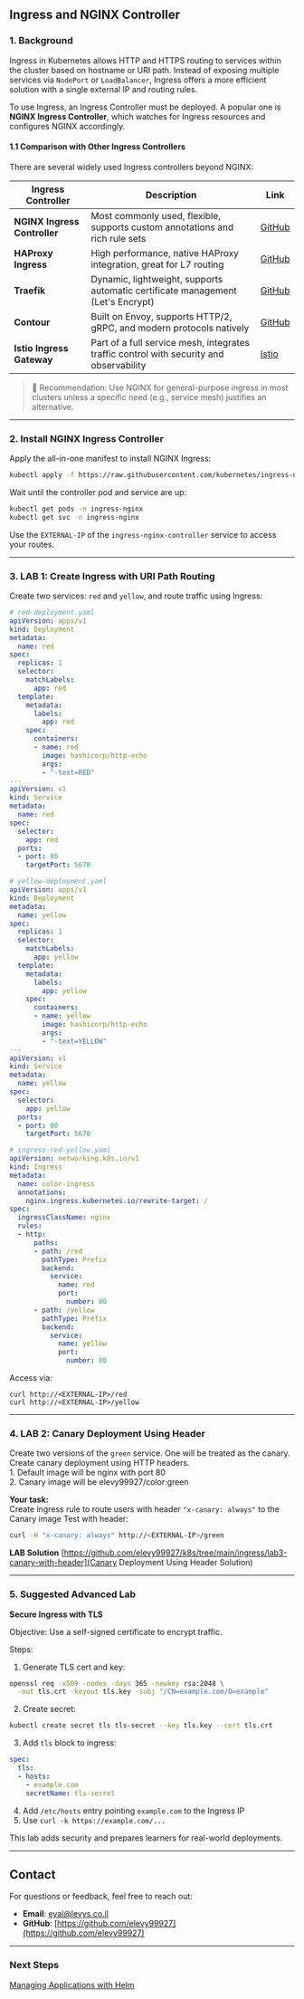 ## Ingress and NGINX Controller

### 1. Background

Ingress in Kubernetes allows HTTP and HTTPS routing to services within the cluster based on hostname or URI path. Instead of exposing multiple services via `NodePort` or `LoadBalancer`, Ingress offers a more efficient solution with a single external IP and routing rules.

To use Ingress, an Ingress Controller must be deployed. A popular one is **NGINX Ingress Controller**, which watches for Ingress resources and configures NGINX accordingly.

#### 1.1 Comparison with Other Ingress Controllers

There are several widely used Ingress controllers beyond NGINX:

| Ingress Controller           | Description                                                                             | Link                                                                                    |
| ---------------------------- | --------------------------------------------------------------------------------------- | --------------------------------------------------------------------------------------- |
| **NGINX Ingress Controller** | Most commonly used, flexible, supports custom annotations and rich rule sets            | [GitHub](https://github.com/kubernetes/ingress-nginx)                                   |
| **HAProxy Ingress**          | High performance, native HAProxy integration, great for L7 routing                      | [GitHub](https://github.com/jcmoraisjr/haproxy-ingress)                                 |
| **Traefik**                  | Dynamic, lightweight, supports automatic certificate management (Let's Encrypt)         | [GitHub](https://github.com/traefik/traefik)                                            |
| **Contour**                  | Built on Envoy, supports HTTP/2, gRPC, and modern protocols natively                    | [GitHub](https://github.com/projectcontour/contour)                                     |
| **Istio Ingress Gateway**    | Part of a full service mesh, integrates traffic control with security and observability | [Istio](https://istio.io/latest/docs/tasks/traffic-management/ingress/ingress-control/) |

> 📌 Recommendation: Use NGINX for general-purpose ingress in most clusters unless a specific need (e.g., service mesh) justifies an alternative.

---

### 2. Install NGINX Ingress Controller

Apply the all-in-one manifest to install NGINX Ingress:

```sh
kubectl apply -f https://raw.githubusercontent.com/kubernetes/ingress-nginx/controller-v1.9.1/deploy/static/provider/cloud/deploy.yaml
```

Wait until the controller pod and service are up:

```sh
kubectl get pods -n ingress-nginx
kubectl get svc -n ingress-nginx
```

Use the `EXTERNAL-IP` of the `ingress-nginx-controller` service to access your routes.

---

### 3. LAB 1: Create Ingress with URI Path Routing

Create two services: `red` and `yellow`, and route traffic using Ingress:

```yaml
# red-deployment.yaml
apiVersion: apps/v1
kind: Deployment
metadata:
  name: red
spec:
  replicas: 1
  selector:
    matchLabels:
      app: red
  template:
    metadata:
      labels:
        app: red
    spec:
      containers:
      - name: red
        image: hashicorp/http-echo
        args:
        - "-text=RED"
---
apiVersion: v1
kind: Service
metadata:
  name: red
spec:
  selector:
    app: red
  ports:
  - port: 80
    targetPort: 5678
```

```yaml
# yellow-deployment.yaml
apiVersion: apps/v1
kind: Deployment
metadata:
  name: yellow
spec:
  replicas: 1
  selector:
    matchLabels:
      app: yellow
  template:
    metadata:
      labels:
        app: yellow
    spec:
      containers:
      - name: yellow
        image: hashicorp/http-echo
        args:
        - "-text=YELLOW"
---
apiVersion: v1
kind: Service
metadata:
  name: yellow
spec:
  selector:
    app: yellow
  ports:
  - port: 80
    targetPort: 5678
```

```yaml
# ingress-red-yellow.yaml
apiVersion: networking.k8s.io/v1
kind: Ingress
metadata:
  name: color-ingress
  annotations:
    nginx.ingress.kubernetes.io/rewrite-target: /
spec:
  ingressClassName: nginx
  rules:
  - http:
      paths:
      - path: /red
        pathType: Prefix
        backend:
          service:
            name: red
            port:
              number: 80
      - path: /yellow
        pathType: Prefix
        backend:
          service:
            name: yellow
            port:
              number: 80
```

Access via:

```
curl http://<EXTERNAL-IP>/red
curl http://<EXTERNAL-IP>/yellow
```

---

### 4. LAB 2: Canary Deployment Using Header

Create two versions of the `green` service. One will be treated as the canary.
<BR>Create canary deployment using HTTP headers.
<BR>1. Default image will be nginx with port 80
<BR>2. Canary image will be elevy99927/color:green

**Your task:**
<BR>Create ingress rule to route users with header `"x-canary: always"` to the Canary image
Test with header:

```sh
curl -H "x-canary: always" http://<EXTERNAL-IP>/green
```


**LAB Solution**
[https://github.com/elevy99927/k8s/tree/main/ingress/lab3-canary-with-header](Canary Deployment Using Header Solution)


---

### 5. Suggested Advanced Lab

**Secure Ingress with TLS**

Objective: Use a self-signed certificate to encrypt traffic.

Steps:

1. Generate TLS cert and key:

```sh
openssl req -x509 -nodes -days 365 -newkey rsa:2048 \
  -out tls.crt -keyout tls.key -subj "/CN=example.com/O=example"
```

2. Create secret:

```sh
kubectl create secret tls tls-secret --key tls.key --cert tls.crt
```

3. Add `tls` block to ingress:

```yaml
spec:
  tls:
  - hosts:
    - example.com
    secretName: tls-secret
```

4. Add `/etc/hosts` entry pointing `example.com` to the Ingress IP
5. Use `curl -k https://example.com/...`

This lab adds security and prepares learners for real-world deployments.

---
## **Contact**
For questions or feedback, feel free to reach out:
- **Email**: eyal@levys.co.il
- **GitHub**: [https://github.com/elevy99927](https://github.com/elevy99927)

---
### **Next Steps**
<A href="./Chapter-11.md">Managing Applications with Helm</A>